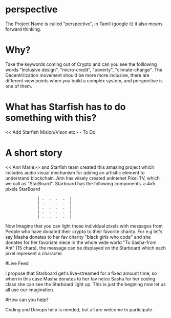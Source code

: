 # perspective
The Project Name is called "perspective", in Tamil (google it) it also means forward thinking.

# Why?
Take the keywords coming out of Crypto and can you see the folllowing words "Inclusive design", "micro-credit", "poverty", "climate-change".
The Decentrilization movement should be more more inclusive, there are different view points when you build a complex system,
and perspective is one of them.

# What has Starfish has to do something with this?
<< Add Starfish Mision/Vison etc> - To Do

# A short story 
<< Ann Marie>> and Starfish team created this amazing project which includes audio visual mechanism for adding an artisitic element 
to understand blockchain. Ann has wisely created anIntenet Pixel TV, which we call as "StarBoard". Starboard has the following components.
a 4x5 pixels 
                   StarBoard
                
                  | .  .  .  .  |
                  | .  .  .  .  |
                  | .  .  .  .  |
                  | .  .  .  .  |
                  | .  .  .  .  |
                  
Now Imagine that you can light these individual pixels with messages from People who have donated their crypto to their favorite charity.
For e.g let's say Masha donates to her fav charity "black girls who code" and she donates for her favoriate niece in the whole
wide world "To Sasha-from Ant" [15 chars), the message can be displayed on the Starboard which each pixel represent a character. 

#Live Feed

I propose that Starboard get's live-streamed for a fixed amount time, so when in this case Masha donates to her fav neice Sasha for her
coding class she can see the Starboard light up. This is just the begining now let us all use our imagination.

#How can you help?

Coding and Devops  help is needed, but all are welcome to participate. 


